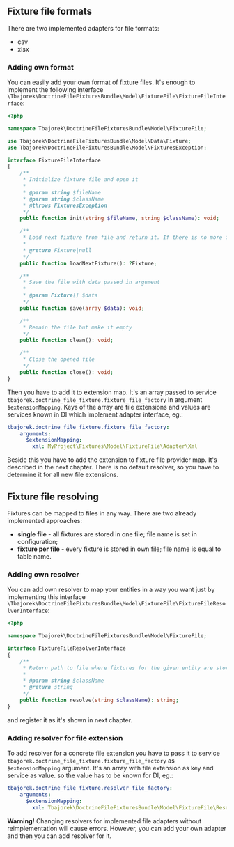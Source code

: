 ## Fixture file formats
There are two implemented adapters for file formats:
* csv
* xlsx

### Adding own format
You can easily add your own format of fixture files. It's enough to implement the following interface `\Tbajorek\DoctrineFileFixturesBundle\Model\FixtureFile\FixtureFileInterface`:
```php
<?php

namespace Tbajorek\DoctrineFileFixturesBundle\Model\FixtureFile;

use Tbajorek\DoctrineFileFixturesBundle\Model\Data\Fixture;
use Tbajorek\DoctrineFileFixturesBundle\Model\FixturesException;

interface FixtureFileInterface
{
    /**
     * Initialize fixture file and open it
     * 
     * @param string $fileName
     * @param string $className
     * @throws FixturesException
     */
    public function init(string $fileName, string $className): void;

    /**
     * Load next fixture from file and return it. If there is no more fixtures, return null.
     *
     * @return Fixture|null
     */
    public function loadNextFixture(): ?Fixture;

    /**
     * Save the file with data passed in argument
     *
     * @param Fixture[] $data
     */
    public function save(array $data): void;

    /**
     * Remain the file but make it empty
     */
    public function clean(): void;

    /**
     * Close the opened file
     */
    public function close(): void;
}
```

Then you have to add it to extension map. It's an array passed to service `tbajorek.doctrine_file_fixture.fixture_file_factory` in argument `$extensionMapping`. Keys of the array are file extensions and values are services known in DI which implement adapter interface, eg.:
```yaml
tbajorek.doctrine_file_fixture.fixture_file_factory:
    arguments:
      $extensionMapping:
        xml: MyProject\Fixtures\Model\FixtureFile\Adapter\Xml
```

Beside this you have to add the extension to fixture file provider map. It's described in the next chapter. There is no default resolver, so you have to determine it for all new file extensions.

## Fixture file resolving
Fixtures can be mapped to files in any way. There are two already implemented approaches:
* **single file** - all fixtures are stored in one file; file name is set in configuration;
* **fixture per file** - every fixture is stored in own file; file name is equal to table name.

### Adding own resolver
You can add own resolver to map your entities in a way you want just by implementing this interface `\Tbajorek\DoctrineFileFixturesBundle\Model\FixtureFile\FixtureFileResolverInterface`:
```php
<?php

namespace Tbajorek\DoctrineFileFixturesBundle\Model\FixtureFile;

interface FixtureFileResolverInterface
{
    /**
     * Return path to file where fixtures for the given entity are stored
     * 
     * @param string $className
     * @return string
     */
    public function resolve(string $className): string;
}
```
and register it as it's shown in next chapter.

### Adding resolver for file extension
To add resolver for a concrete file extension you have to pass it to service `tbajorek.doctrine_file_fixture.fixture_file_factory` as `$extensionMapping` argument. It's an array with file extension as key and service as value. so the value has to be known for DI, eg.:
```yaml
tbajorek.doctrine_file_fixture.resolver_file_factory:
    arguments:
      $extensionMapping:
        xml: Tbajorek\DoctrineFileFixturesBundle\Model\FixtureFile\Resolver\SingleFileResolver
```
**Warning!** Changing resolvers for implemented file adapters without reimplementation will cause errors. However, you can add your own adapter and then you can add resolver for it.